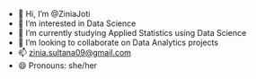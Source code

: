 - 👋 Hi, I’m @ZiniaJoti
- 👀 I’m interested in Data Science
- 🌱 I’m currently studying Applied Statistics using Data Science
- 💞️ I’m looking to collaborate on Data Analytics projects
- 📫 zinia.sultana09@gmail.com
- 😄 Pronouns: she/her
  
<!---
ZiniaJoti/ZiniaJoti is a ✨ special ✨ repository because its `README.md` (this file) appears on your GitHub profile.
You can click the Preview link to take a look at your changes.
--->
